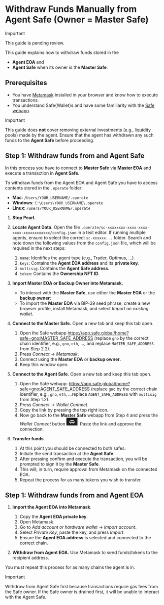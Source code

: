 # Withdraw Funds Manually from Agent Safe (Owner = Master Safe)

> [!IMPORTANT]
> This guide is pending review.

This guide explains how to withdraw funds stored in the

- **Agent EOA** and
- **Agent Safe** when its owner is the **Master Safe**.

## Prerequisites

- You have [Metamask](https://metamask.io/) installed in your browser and know how to execute transactions.
- You understand Safe{Wallet}s and have some familiarity with the [Safe webapp](https://app.safe.global/).

> [!IMPORTANT]
> This guide does **not** cover removing external investments (e.g., liquidity pools) made by the agent. Ensure that the agent has withdrawn any such funds to the **Agent Safe** before proceeding.

## Step 1: Withdraw funds from and Agent Safe

In this process you have to connect to **Master Safe** via **Master EOA** and execute a transaction in **Agent Safe**.

To withdraw funds from the Agent EOA and Agent Safe you have to access contents stored in the `.operate` folder:

- **Mac**: `/Users/YOUR_USERNAME/.operate`
- **Windows**: `C:\Users\YOUR_USERNAME\.operate`
- **Linux**: `/users/YOUR_USERNAME/.operate`

1. **Stop Pearl.**

2. **Locate Agent Data.** Open the file `.operate/sc-xxxxxxxx-xxxx-xxxx-xxxx-xxxxxxxxxxxx/config.json` in a text editor. If running multiple agents, ensure to select the correct `sc-xxxxxx...` folder. Search and note down the following values from the `config.json` file, which will be required in the next steps:
   1. `name`: Identifies the agent type (e.g., Trader, Optimus, ...).
   2. `keys`: Contains the **Agent EOA address** and its **private key**.
   3. `multisig`: Contains the **Agent Safe address**.
   4. `token`: Contains the **Ownership NFT ID**.

3. **Import Master EOA or Backup Owner into Metamask.**
   - To interact with the **Master Safe**, use either the **Master EOA** or the **backup owner**:
   - To import the **Master EOA** via BIP-39 seed phrase, create a new browser profile, install Metamask, and select *Import an existing wallet*.

4. **Connect to the Master Safe.** Open a new tab and keep this tab open.
   1. Open the Safe webapp https://app.safe.global/home?safe=gno:MASTER_SAFE_ADDRESS (replace `gno` by the correct chain identifier, e.g., `gno`, `eth`, ..., and replace `MASTER_SAFE_ADDRESS` from Step 2.2).
   2. Press *Connect* &#8594; *Metamask*.
   3. Connect using the **Master EOA** or **backup owner**.
   4. Keep this window open.

5. **Connect to the Agent Safe.** Open a new tab and keep this tab open.
   1. Open the Safe webapp: https://app.safe.global/home?safe=gno:AGENT_SAFE_ADDRESS (replace `gno` by the correct chain identifier, e.g., `gno`, `eth`, ...replace `AGENT_SAFE_ADDRESS` with `multisig` from Step 1.2).
   2. Press *Connect* &#8594; *Wallet Connect*.
   3. Copy the link by pressing the top right icon.
   4. Now go back to the **Master Safe** webapp from Step 4 and press the *Wallet Connect* button ![Wallet Connect](./images/wallet_connect.png). Paste the link and approve the connection.

6. **Transfer funds**
   1. At this point you should be connected to both safes.
   2. Initiate the send transaction at the **Agent Safe**.
   3. After pressing confirm and execute the transaction, you will be prompted to sign it by the **Master Safe**.
   4. This will, in turn, require approval from Metamask on the connected EOA.
   5. Repeat the process for as many tokens you wish to transfer.

## Step 1: Withdraw funds from and Agent EOA

1. **Import the Agent EOA into Metamask.**
   1. Copy the **Agent EOA private key**.
   2. Open Metamask.
   3. Go to *Add account or hardware wallet* &#8594; *Import account*.
   4. Select *Private Key*, paste the key, and press *Import*.
   5. Ensure the **Agent EOA address** is selected and connected to the correct chain.

2. **Withdraw from Agent EOA.** Use Metamask to send funds/tokens to the recipient address.

You must repeat this process for as many chains the agent is in.

> [!IMPORTANT]
> Withdraw from Agent Safe first because transactions require gas fees from the Safe owner. If the Safe owner is drained first, it will be unable to interact with the Agent Safe.
